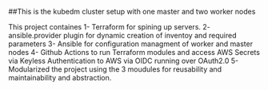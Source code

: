 ##This is the kubedm cluster setup with one master and two worker nodes

This project containes
1- Terraform for spining up servers.
2- ansible.provider plugin for dynamic creation of inventoy and required parameters
3- Ansible for configuration managment of worker and master nodes
4- Github Actions to run Terraform modules and access AWS Secrets via Keyless Authentication to AWS via OIDC running over OAuth2.0
5- Modularized the project using the 3 moudules for reusability and maintainability and abstraction.
